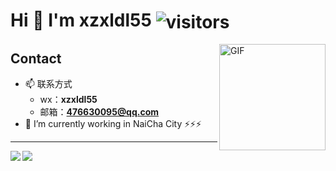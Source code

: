 # Hi 👋 I'm xzxldl55 <img align="center" alt="visitors" src="https://visitor-badge.glitch.me/badge?page_id=xzxldl55"/>

<img align="right" alt="GIF" height="170px" style="float: right;" src="https://media4.giphy.com/media/du3J3cXyzhj75IOgvA/giphy.gif" />

## Contact
- 📫 联系方式
  - wx：**xzxldl55**
  - 邮箱：**476630095@qq.com**
- 🔭 I’m currently working in NaiCha City
⚡⚡⚡

---



<img align="left" src="https://github-readme-stats.vercel.app/api/top-langs/?username=xzxldl55&theme=tokyonight&hide=python,shell" />


<img align="left" src="https://github-readme-stats.vercel.app/api?username=xzxldl55&show_icons=true&theme=tokyonight&line_height=40&v=5" />


